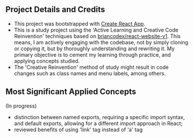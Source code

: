  ## Project Details and Credits
 
 - This project was bootstrapped with [Create React App](https://github.com/facebook/create-react-app).
 - This is a study project using the 'Active Learning and Creative Code Reinvention' techniques based on [briancodex/react-website-v1](https://github.com/briancodex/react-website-v1/tree/master). This means, I am actively engaging with the codebase, not by simply cloning or copying it, but by thoroughly understanding and rewriting it. My primary objective is to cement my learning through practice, and applying concepts studied.
 - The 'Creative Reinvention' method of study might result in code changes such as class names and menu labels, among others.

## Most Significant Applied Concepts

(In progress)
- distinction between named exports, requiring a specific import syntax, and default exports, allowing for a different import approach in React;
- reviewed benefits of using 'link' tag instead of 'a' tag
